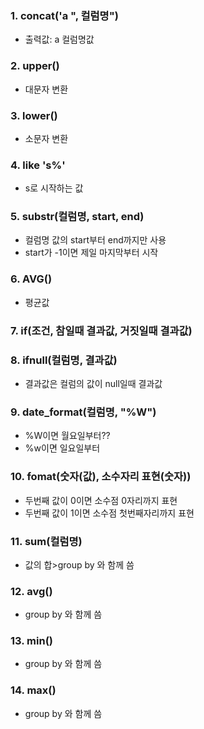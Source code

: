 ### 1. concat('a ", 컬럼명")
- 출력값: a 컬럼명값

### 2. upper()
- 대문자 변환

### 3. lower()
- 소문자 변환

### 4. like 's%'
- s로 시작하는 값

### 5. substr(컬럼명, start, end)
- 컬럼명 값의 start부터 end까지만 사용
- start가 -1이면 제일 마지막부터 시작

### 6. AVG()
- 평균값

### 7. if(조건, 참일때 결과값, 거짓일때 결과값)

### 8. ifnull(컬럼명, 결과값)
- 결과값은 컬럼의 값이 null일때 결과값

### 9. date_format(컬럼명, "%W")
- %W이면 월요일부터??
- %w이면 일요일부터

### 10. fomat(숫자(값), 소수자리 표현(숫자))
- 두번째 값이 0이면 소수점 0자리까지 표현
- 두번째 값이 1이면 소수점 첫번째자리까지 표현

### 11. sum(컬럼명)
- 값의 합>group by 와 함께 씀

### 12. avg()
- group by 와 함께 씀

### 13. min()
- group by 와 함께 씀

### 14. max()
- group by 와 함께 씀



